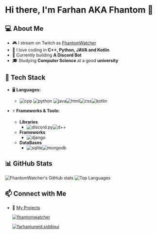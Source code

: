 # Hi there, I'm Farhan AKA Fhantom 👋

## 💻 About Me
- 🎮 I stream on Twitch as [FhantomWatcher](https://twitch.tv/FhantomWatcher)
- 💾 I love coding in **C++, Python, JAVA and Kotlin**
- 🤖 Currently building **A Discord Bot**
- 🎓 Studying **Computer Science** at a good **university**

## 🔧 Tech Stack
- 🖥️ **Languages:**
   
  - ![cpp](https://img.shields.io/badge/Cpp-%2300599C?style=for-the-badge&logo=cplusplus&logoColor=%2300599C&labelColor=%23030202&color=%2300599C) ![python](https://img.shields.io/badge/Python-%233776AB?style=for-the-badge&logo=python&logoColor=%233776AB&labelColor=%23030202&color=%233776AB)
![java](https://img.shields.io/badge/java-%233776AB?style=for-the-badge&logo=openjdk&logoColor=%23e65a5a&labelColor=%23030202&color=%23e65a5a)![html](https://img.shields.io/badge/HTML-%233776AB?style=for-the-badge&logo=html5&logoColor=%23E34F26&labelColor=%23030202&color=%23E34F26)![css](https://img.shields.io/badge/css-%23663399?style=for-the-badge&logo=css&logoColor=%23663399&labelColor=%23030202&color=%23663399)![kotlin](https://img.shields.io/badge/KOTLIN-%233776AB?style=for-the-badge&logo=kotlin&logoColor=%237F52FF&labelColor=%23030202&color=%237F52FF)
   
- ⚡ **Frameworks & Tools:**
  - **Libraries**  
    - ![discord.py](https://img.shields.io/badge/discord.py-%233776AB?style=for-the-badge&logo=betterdiscord&logoColor=%235865F2&labelColor=%23030202&color=%233E82E5)![d++](https://img.shields.io/badge/D%2B%2B-%233776AB?style=for-the-badge&logo=betterdiscord&logoColor=%235865F2&labelColor=%23030202&color=%233E82E5)
  - **Frameworks**
    - ![django](https://img.shields.io/badge/django-%233776AB?style=for-the-badge&logo=django&logoColor=%23092E20&labelColor=%23030202&color=%23092E20)
  - **DataBases**
     - ![sqlite](https://img.shields.io/badge/sqlite-%233776AB?style=for-the-badge&logo=sqlite&logoColor=%23003B57&labelColor=%23030202&color=%23003B57)![mongodb](https://img.shields.io/badge/mongodb-%233776AB?style=for-the-badge&logo=mongodb&logoColor=%2347A248&labelColor=%23030202&color=%2347A248)

## 📊 GitHub Stats
![FhantomWatcher's GitHub stats](https://github-readme-stats.vercel.app/api?username=FhantomWatcher&show_icons=true&theme=radical)
![Top Languages](https://github-readme-stats.vercel.app/api/top-langs/?username=FhantomWatcher&layout=compact&theme=radical)

## 📫 Connect with Me
- 📜 [My Projects](https://github.com/FhantomWatcher?tab=repositories)  

  <a href="https://twitter.com/fhantomwatcher" target="blank"><img align="center" src="https://img.shields.io/twitter/url?url=https%3A%2F%2Ftwitter.com%2Ffhantomwatcher&style=flat-square&logo=x" alt="fhantomwatcher"></a>

  <a href="https://fb.com/farhanjuneid.siddiqui" target="blank"><img align="center" src="https://img.shields.io/badge/Facebook-%23000000?style=for-the-badge&logo=facebook&logoColor=%23000000&color=%230866FF" alt="farhanjuneid.siddiqui"></a>





